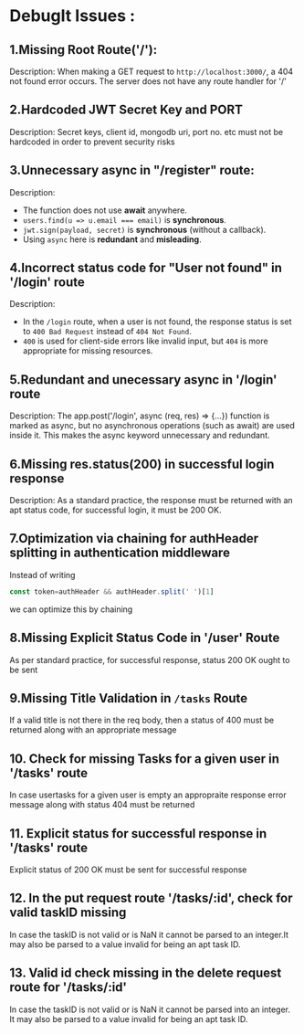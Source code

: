 # DebugIt Issues :
## 1.Missing Root Route('/'):
Description: When making a GET request to `http://localhost:3000/`, a 404 not found error occurs.
The server does not have any route handler for '/'

## 2.Hardcoded JWT Secret Key and PORT
Description: Secret keys, client id, mongodb uri, port no. etc must not be hardcoded in order to prevent security risks

## 3.Unnecessary async in "/register" route:
Description:
- The function does not use **await** anywhere.
- `users.find(u => u.email === email)` is **synchronous**.
- `jwt.sign(payload, secret)` is **synchronous** (without a callback).
- Using `async` here is **redundant** and **misleading**.

## 4.Incorrect status code for "User not found" in '/login' route
Description:
- In the `/login` route, when a user is not found, the response status is set to `400 Bad Request` instead of `404 Not Found`.
- `400` is used for client-side errors like invalid input, but `404` is more appropriate for missing resources.

## 5.Redundant and unecessary async in '/login' route
Description:
The app.post('/login', async (req, res) => {...}) function is marked as async, but no asynchronous operations (such as await) are used inside it.
This makes the async keyword unnecessary and redundant.

## 6.Missing res.status(200) in successful login response
Description:
As a standard practice, the response must be returned with an apt status code, for successful login, it must be 200 OK.

## 7.Optimization via chaining for authHeader splitting in authentication middleware
Instead of writing 
```js
const token=authHeader && authHeader.split(' ')[1]
```
we can optimize this by chaining

## 8.Missing Explicit Status Code in '/user' Route
As per standard practice, for successful response, status 200 OK ought to be sent

## 9.Missing Title Validation in `/tasks` Route
If a valid title is not there in the req body, then a status of 400 must be returned along with an appropriate message

## 10. Check for missing Tasks for a given user in '/tasks' route
In case usertasks for a given user is empty an appropraite response error message along with status 404 must be returned

## 11. Explicit status for successful response in '/tasks' route
Explicit status of 200 OK must be sent for successful response

## 12. In the put request route '/tasks/:id', check for valid taskID missing
In case the taskID is not valid or is NaN it cannot be parsed to an integer.It may also be parsed to a value invalid for being an apt task ID.

## 13. Valid id check missing in the delete request route for '/tasks/:id' 
In case the taskID is not valid or is NaN it cannot be parsed into an integer. It may also be parsed to a value invalid for being an apt task ID.
